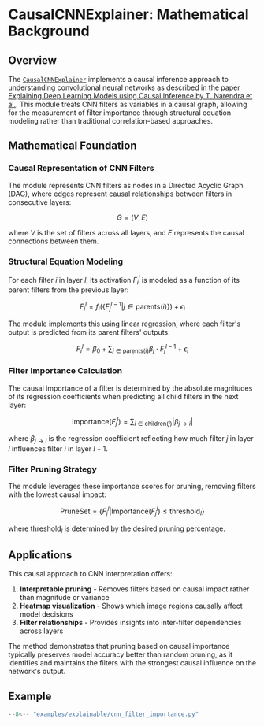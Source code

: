 # CausalCNNExplainer: Mathematical Background

## Overview
The [`CausalCNNExplainer`](../../api/explainable/cnn_filter_importance.md) implements a causal inference approach to understanding convolutional neural networks
as described in the paper
[Explaining Deep Learning Models using Causal Inference by T. Narendra et al.](https://arxiv.org/pdf/1811.04376).
This module treats CNN filters as variables in a causal graph, allowing for the measurement of
filter importance through structural equation modeling rather than traditional correlation-based approaches.

## Mathematical Foundation

### Causal Representation of CNN Filters
The module represents CNN filters as nodes in a Directed Acyclic Graph (DAG),
where edges represent causal relationships between filters in consecutive layers:

$$
G = (V, E)
$$

where $V$ is the set of filters across all layers, and $E$ represents the causal connections between them.

### Structural Equation Modeling
For each filter $i$ in layer $l$, its activation $F_i^l$ is modeled as a function of
its parent filters from the previous layer:

$$F_i^l = f_i(\{F_j^{l-1} | j \in \text{parents}(i)\}) + \epsilon_i$$

The module implements this using linear regression, where each filter's output is
predicted from its parent filters' outputs:

$$F_i^l = \beta_0 + \sum_{j \in \text{parents}(i)} \beta_j \cdot F_j^{l-1} + \epsilon_i$$

### Filter Importance Calculation
The causal importance of a filter is determined by the absolute magnitudes of its regression
coefficients when predicting all child filters in the next layer:

$$\text{Importance}(F_j^l) = \sum_{i \in \text{children}(j)} |\beta_{j \rightarrow i}|$$

where $\beta_{j \rightarrow i}$ is the regression coefficient reflecting how much
filter $j$ in layer $l$ influences filter $i$ in layer $l+1$.

### Filter Pruning Strategy
The module leverages these importance scores for pruning, removing filters with the lowest causal impact:

$$\text{PruneSet} = \{F_j^l | \text{Importance}(F_j^l) \leq \text{threshold}_l\}$$

where $\text{threshold}_l$ is determined by the desired pruning percentage.

## Applications

This causal approach to CNN interpretation offers:

1. **Interpretable pruning** - Removes filters based on causal impact rather than magnitude or variance
2. **Heatmap visualization** - Shows which image regions causally affect model decisions
3. **Filter relationships** - Provides insights into inter-filter dependencies across layers

The method demonstrates that pruning based on causal importance
typically preserves model accuracy better than random pruning,
as it identifies and maintains the filters with the strongest causal influence on the network's output.

## Example

``` py title="examples/explainable/cnn_filter_importance.py"
--8<-- "examples/explainable/cnn_filter_importance.py"
```
